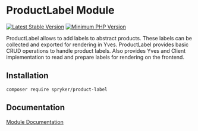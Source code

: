 # ProductLabel Module
[![Latest Stable Version](https://poser.pugx.org/spryker/product-label/v/stable.svg)](https://packagist.org/packages/spryker/product-label)
[![Minimum PHP Version](https://img.shields.io/badge/php-%3E%3D%207.3-8892BF.svg)](https://php.net/)

ProductLabel allows to add labels to abstract products. These labels can be collected and exported for rendering in Yves. ProductLabel provides basic CRUD operations to handle product labels. Also provides Yves and Client implementation to read and prepare labels for rendering on the frontend.

## Installation

```
composer require spryker/product-label
```

## Documentation

[Module Documentation](https://academy.spryker.com/developing_with_spryker/module_guide/products/product_label/product_label.html)
